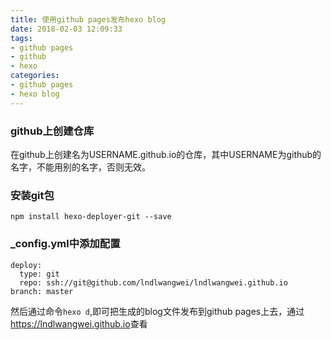 ```yaml
---
title: 使用github pages发布hexo blog
date: 2018-02-03 12:09:33
tags:
- github pages
- github
- hexo
categories:
- github pages
- hexo blog
---
```

### github上创建仓库
在github上创建名为USERNAME.github.io的仓库，其中USERNAME为github的名字，不能用别的名字，否则无效。

### 安装git包
`npm install hexo-deployer-git --save`

### _config.yml中添加配置

    deploy:
      type: git
      repo: ssh://git@github.com/lndlwangwei/lndlwangwei.github.io
    branch: master
    
然后通过命令`hexo d`,即可把生成的blog文件发布到github pages上去，通过<https://lndlwangwei.github.io>查看
